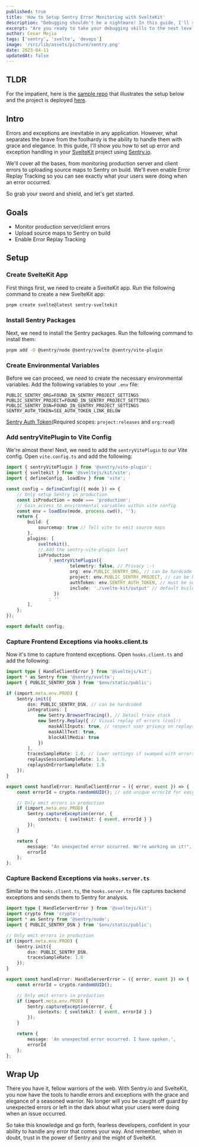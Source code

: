 ```yaml
---
published: true
title: 'How to Setup Sentry Error Monitoring with SvelteKit'
description: "Debugging shouldn't be a nightmare! In this guide, I'll show you how to set up Sentry.io for error and exception handling in your SvelteKit application, empowering you to identify and resolve issues like a pro."
excerpt: "Are you ready to take your debugging skills to the next level? Sentry.io is the ultimate tool for monitoring errors and exceptions in your SvelteKit application. Say goodbye to sleepless nights and hello to a smoother user experience. Our guide will walk you through the process of configuring Sentry.io, so you can unleash your inner debugger and tackle bugs like a boss. Let's get started!"
author: Cesar Mejia
tags: ['sentry', 'svelte', 'devops']
image: '/src/lib/assets/picture/sentry.png'
date: 2023-04-11
updatedAt: false
---
```


## TLDR

For the impatient, here is the [sample repo](https://github.com/cesarnml/sentry-sveltekit) that illustrates the setup below and the project is deployed [here](https://sentry-sveltekit.vercel.app/).

## Intro

Errors and exceptions are inevitable in any application. However, what separates the brave from the foolhardy is the ability to handle them with grace and elegance. In this guide, I'll show you how to set up error and exception handling in your [SvelteKit](https://kit.svelte.dev/) project using [Sentry.io](https://sentry.io).

We'll cover all the bases, from monitoring production server and client errors to uploading source maps to Sentry on build. We'll even enable Error Replay Tracking so you can see exactly what your users were doing when an error occurred.

So grab your sword and shield, and let's get started.

## Goals

- Monitor production server/client errors
- Upload source maps to Sentry on build
- Enable Error Replay Tracking
  
## Setup

### Create SvelteKit App

First things first, we need to create a SvelteKit app. Run the following command to create a new SvelteKit app:

```zsh
pnpm create svelte@latest sentry-sveltekit
```

### Install Sentry Packages

Next, we need to install the Sentry packages. Run the following command to install them:


```zsh
pnpm add -D @sentry/node @sentry/svelte @sentry/vite-plugin
```

### Create Environmental Variables

Before we can proceed, we need to create the necessary environmental variables. Add the following variables to your `.env` file:

```zsh:.env
PUBLIC_SENTRY_ORG=FOUND_IN_SENTRY_PROJECT_SETTINGS
PUBLIC_SENTRY_PROJECT=FOUND_IN_SENTRY_PROJECT_SETTINGS
PUBLIC_SENTRY_DSN=FOUND_IN_SENTRY_PROJECT_SETTINGS
SENTRY_AUTH_TOKEN=SEE_AUTH_TOKEN_LINK_BELOW
```
[Sentry Auth Token](https://sentry.io/settings/account/api/auth-tokens/)(Required scopes: `project:releases` and `org:read`)
### Add sentryVitePlugin to Vite Config

We're almost there! Next, we need to add the `sentryVitePlugin` to our Vite config. Open `vite.config.ts` and add the following:

```ts:vite.config.ts {1a,6-9a,11-3a,16-25a}
import { sentryVitePlugin } from '@sentry/vite-plugin';
import { sveltekit } from '@sveltejs/kit/vite';
import { defineConfig, loadEnv } from 'vite';

const config = defineConfig(({ mode }) => {
	// Only setup Sentry in production
	const isProduction = mode === 'production';
	// Gain access to environmental variables within vite config
	const env = loadEnv(mode, process.cwd(), '');
	return {
		build: {
			sourcemap: true // Tell vite to emit source maps
		},
		plugins: [
			sveltekit(),
			// Add the sentry-vite-plugin last
			isProduction
				? sentryVitePlugin({
						telemetry: false, // Privacy :-)
						org: env.PUBLIC_SENTRY_ORG, // can be hardcode
						project: env.PUBLIC_SENTRY_PROJECT, // can be hardcode
						authToken: env.SENTRY_AUTH_TOKEN, // must be secret
						include: './svelte-kit/output' // default build output for source maps. Uploaded to Sentry on deploy
				  })
				: ''
		],
	};
});

export default config;
```

### Capture Frontend Exceptions via hooks.client.ts

Now it's time to capture frontend exceptions. Open `hooks.client.ts` and add the following:

```ts:src/hooks.client.ts
import type { HandleClientError } from '@sveltejs/kit';
import * as Sentry from '@sentry/svelte';
import { PUBLIC_SENTRY_DSN } from '$env/static/public';

if (import.meta.env.PROD) {
	Sentry.init({
		dsn: PUBLIC_SENTRY_DSN, // can be hardcoded
		integrations: [
			new Sentry.BrowserTracing(), // Detail trace stack
			new Sentry.Replay({ // Visual replay of errors (cool!)
				maskAllInputs: true, // respect user privacy on replays
				maskAllText: true,
				blockAllMedia: true
			})
		],
		tracesSampleRate: 1.0, // lower settings if swamped with errors
		replaysSessionSampleRate: 1.0,
		replaysOnErrorSampleRate: 1.0
	});
}

export const handleError: HandleClientError = ({ error, event }) => {
	const errorId = crypto.randomUUID(); // add unique errorId for easy reference

	// Only emit errors in production
	if (import.meta.env.PROD) {
		Sentry.captureException(error, {
			contexts: { sveltekit: { event, errorId } }
		});
	}

	return {
		message: "An unexpected error occurred. We're working on it!",
		errorId
	};
};
```

### Capture Backend Exceptions via `hooks.server.ts`

Similar to the `hooks.client.ts`, the `hooks.server.ts` file captures backend exceptions and sends them to Sentry for analysis.

```ts:src/hooks.server.ts
import type { HandleServerError } from '@sveltejs/kit';
import crypto from 'crypto';
import * as Sentry from '@sentry/node';
import { PUBLIC_SENTRY_DSN } from '$env/static/public';

// Only emit errors in production
if (import.meta.env.PROD) {
	Sentry.init({
		dsn: PUBLIC_SENTRY_DSN,
		tracesSampleRate: 1.0
	});
}

export const handleError: HandleServerError = ({ error, event }) => {
	const errorId = crypto.randomUUID();

	// Only emit errors in production
	if (import.meta.env.PROD) {
		Sentry.captureException(error, {
			contexts: { sveltekit: { event, errorId } }
		});
	}

	return {
		message: 'An unexpected error occurred. I have spoken.',
		errorId
	};
};
```

## Wrap Up

There you have it, fellow warriors of the web. With Sentry.io and SvelteKit, you now have the tools to handle errors and exceptions with the grace and elegance of a seasoned warrior. No longer will you be caught off guard by unexpected errors or left in the dark about what your users were doing when an issue occurred.

So take this knowledge and go forth, fearless developers, confident in your ability to handle any error that comes your way. And remember, when in doubt, trust in the power of Sentry and the might of SvelteKit.
